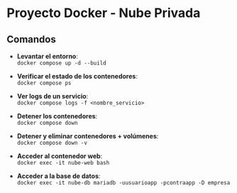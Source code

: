 # Proyecto Docker - Nube Privada

## Comandos

- **Levantar el entorno**:  
  `docker compose up -d --build`

- **Verificar el estado de los contenedores**:  
  `docker compose ps`

- **Ver logs de un servicio**:  
  `docker compose logs -f <nombre_servicio>`

- **Detener los contenedores**:  
  `docker compose down`

- **Detener y eliminar contenedores + volúmenes**:  
  `docker compose down -v`

- **Acceder al contenedor web**:  
  `docker exec -it nube-web bash`

- **Acceder a la base de datos**:  
  `docker exec -it nube-db mariadb -uusuarioapp -pcontraapp -D empresa`
